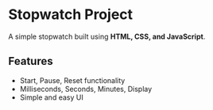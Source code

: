 # Stopwatch Project 

A simple stopwatch built using **HTML, CSS, and JavaScript**.

## Features
- Start, Pause, Reset functionality
- Milliseconds, Seconds, Minutes, Display
- Simple and easy UI
